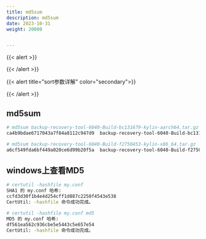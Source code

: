 ```yaml
---
title: md5sum
description: md5sum
date: 2023-10-31
weight: 20000


---
```

<style>
th, td {
  border: 1px solid rgb(190, 190, 190);
}
</style>
{{< alert >}}

{{< /alert >}}


{{< alert title="sort参数详解" color="secondary">}}

{{< /alert >}}


## md5sum
```bash
# md5sum backup-recovery-tool-6040-Build-bc131679-kylin-aarch64.tar.gz
ca4b9bdae6717043a7f84a8112c947d9  backup-recovery-tool-6040-Build-bc131679-kylin-aarch64.tar.gz

# md5sum backup-recovery-tool-6040-Build-f2750453-kylin-x86_64.tar.gz
a6cf549fda6bf449a020ce6d99b20f5a  backup-recovery-tool-6040-Build-f2750453-kylin-x86_64.tar.gz


```



## windows上查看MD5
```bash
# certutil -hashfile my.conf
SHA1 的 my.conf 哈希:
ccfd3d30f1b4e4d254cff1d887c2250f4543e538
CertUtil: -hashfile 命令成功完成。

# certutil -hashfile my.conf md5
MD5 的 my.conf 哈希:
df561ea562c936cbe5e5443c5e657e54
CertUtil: -hashfile 命令成功完成。


```















